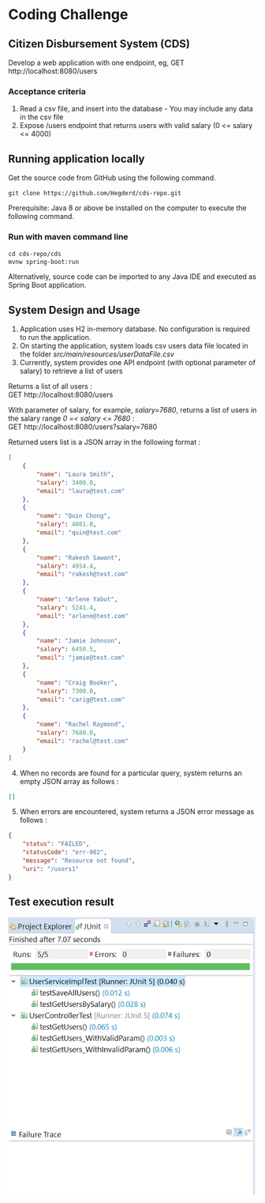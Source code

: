 
# Coding Challenge
## Citizen Disbursement System (CDS)
Develop a web application with one endpoint, eg, GET http://localhost:8080/users

### Acceptance criteria
1. Read a csv file, and insert into the database - You may include any data in the csv file
2. Expose /users endpoint that returns users with valid salary (0 <= salary <= 4000)

## Running application locally
Get the source code from GitHub using the following command.
```
git clone https://github.com/Hegderd/cds-repo.git
```
Prerequisite: Java 8 or above be installed on the computer to execute the following command.

### Run with maven command line
```
cd cds-repo/cds
mvnw spring-boot:run
```

Alternatively, source code can be imported to any Java IDE and executed as Spring Boot application.

## System Design and Usage
1. Application uses H2 in-memory database. No configuration is required to run the application.
2. On starting the application, system loads csv users data file located in the folder *src/main/resources/userDataFile.csv*
3. Currently, system provides one API endpoint (with optional parameter of salary) to retrieve a list of users 

Returns a list of all users : <br />
GET http://localhost:8080/users

With parameter of salary, for example, *salary=7680*, returns a list of users in the salary range *0 =< salary <= 7680* : <br />
GET http://localhost:8080/users?salary=7680

Returned users list is a JSON array in the following format :

```json
[
    {
        "name": "Laura Smith",
        "salary": 3400.0,
        "email": "laura@test.com"
    },
    {
        "name": "Quin Chong",
        "salary": 4081.0,
        "email": "quin@test.com"
    },
    {
        "name": "Rakesh Sawant",
        "salary": 4954.4,
        "email": "rakesh@test.com"
    },
    {
        "name": "Arlene Yabut",
        "salary": 5241.4,
        "email": "arlene@test.com"
    },
    {
        "name": "Jamie Johnson",
        "salary": 6450.5,
        "email": "jamie@test.com"
    },
    {
        "name": "Craig Booker",
        "salary": 7300.0,
        "email": "carig@test.com"
    },
    {
        "name": "Rachel Raymond",
        "salary": 7680.0,
        "email": "rachel@test.com"
    }
]
```

4. When no records are found for a particular query, system returns an empty JSON array as follows :
```json
[]
```

5. When errors are encountered, system returns a JSON error message as follows :

```json
{
    "status": "FAILED",
    "statusCode": "err-002",
    "message": "Resource not found",
    "uri": "/users1"
}
```

## Test execution result
![Test Results](./TestExecutionResult.PNG)
